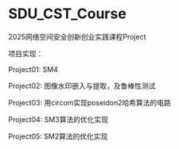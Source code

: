 # SDU_CST_Course
2025网络空间安全创新创业实践课程Project

项目实现：

Project01: SM4

Project02: 图像水印嵌入与提取，及鲁棒性测试

Project03: 用circom实现poseidon2哈希算法的电路

Project04: SM3算法的优化实现

Project05: SM2算法的优化实现

